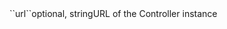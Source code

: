 <tr><td>``url``</td><td>optional, string</td><td>URL of the Controller instance</td><td></td><td></td></tr>
    